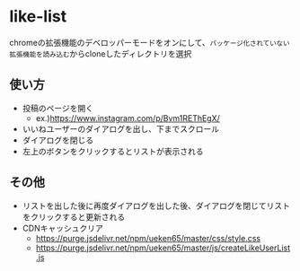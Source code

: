 # like-list
chromeの拡張機能のデベロッパーモードをオンにして、`パッケージ化されていない拡張機能を読み込む`からcloneしたディレクトリを選択
## 使い方
- 投稿のページを開く
  - ex.)https://www.instagram.com/p/Bvm1REThEgX/
- いいねユーザーのダイアログを出し、下までスクロール
- ダイアログを閉じる
- 左上のボタンをクリックするとリストが表示される
## その他
- リストを出した後に再度ダイアログを出した後、ダイアログを閉じてリストをクリックすると更新される
- CDNキャッシュクリア
  - https://purge.jsdelivr.net/npm/ueken65/master/css/style.css
  - https://purge.jsdelivr.net/npm/ueken65/master/js/createLikeUserList.js
